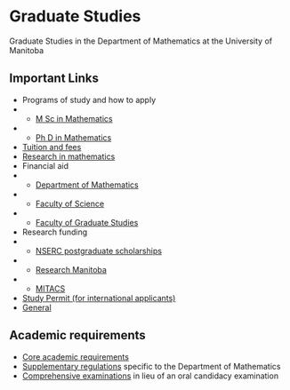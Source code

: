 # Graduate Studies
Graduate Studies in the Department of Mathematics at the University of Manitoba

## Important Links

  - Programs of study and how to apply
  - - [M Sc in Mathematics](https://umanitoba.ca/explore/programs-of-study/mathematics-msc)
  - - [Ph D in Mathematics](https://umanitoba.ca/explore/programs-of-study/mathematics-phd)
  - [Tuition and fees](https://umanitoba.ca/registrar/tuition-fees)
  - [Research in mathematics](https://umanitoba.ca/science/research/mathematics)
  - Financial aid
  - - [Department of Mathematics](https://umanitoba.ca/science/student-experience/financial-aid-awards/mathematics)
  - - [Faculty of Science](https://umanitoba.ca/science/student-experience/financial-aid-awards#graduate-scholarships-and-fellowships)
  - - [Faculty of Graduate Studies](https://umanitoba.ca/graduate-studies/funding-awards-and-financial-aid)
  - Research funding
  - - [NSERC postgraduate scholarships](https://www.nserc-crsng.gc.ca/Students-Etudiants/PG-CS/index_eng.asp)
  - - [Research Manitoba](https://researchmanitoba.ca/)
  - - [MITACS](https://www.mitacs.ca/)
  - [Study Permit (for international applicants)](https://www.canada.ca/en/immigration-refugees-citizenship/services/study-canada/study-permit.html)
  - [General](https://github.com/umanitoba-math/general)

## Academic requirements

  - [Core academic requirements](https://umanitoba.ca/graduate-studies/student-experience/core-academic-requirements)
  - [Supplementary regulations](https://umanitoba.ca/graduate-studies/sites/graduate-studies/files/2021-05/mathematics-supp-regs.pdf) specific to the Department of Mathematics
  - [Comprehensive examinations](https://github.com/umanitoba-math/grad-studies/blob/main/comprehensive-exams) in lieu of an oral candidacy examination
